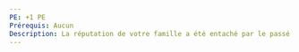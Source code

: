 ```yaml
---
PE: +1 PE
Prérequis: Aucun
Description: La réputation de votre famille a été entaché par le passé. Les sorciers vous méprisent.
---
```

